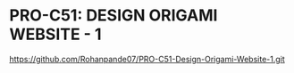 # PRO-C51: DESIGN ORIGAMI WEBSITE - 1
https://github.com/Rohanpande07/PRO-C51-Design-Origami-Website-1.git